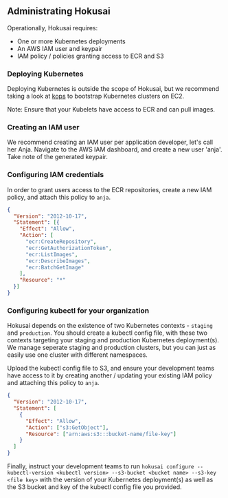 ## Administrating Hokusai

Operationally, Hokusai requires:
- One or more Kubernetes deployments
- An AWS IAM user and keypair
- IAM policy / policies granting access to ECR and S3

### Deploying Kubernetes

Deploying Kubernetes is outside the scope of Hokusai, but we recommend taking a look at [kops](https://github.com/kubernetes/kops) to bootstrap Kubernetes clusters on EC2.

Note: Ensure that your Kubelets have access to ECR and can pull images.

### Creating an IAM user

We recommend creating an IAM user per application developer, let's call her Anja. Navigate to the AWS IAM dashboard, and create a new user 'anja'.  Take note of the generated keypair.

### Configuring IAM credentials

In order to grant users access to the ECR repositories, create a new IAM policy, and attach this policy to `anja`.

```json
{
  "Version": "2012-10-17",
  "Statement": [{
    "Effect": "Allow",
    "Action": [
      "ecr:CreateRepository",
      "ecr:GetAuthorizationToken",
      "ecr:ListImages",
      "ecr:DescribeImages",
      "ecr:BatchGetImage"
    ],
    "Resource": "*"
  }]
}
```

### Configuring kubectl for your organization

Hokusai depends on the existence of two Kubernetes contexts - `staging` and `production`.  You should create a kubectl config file, with these two contexts targeting your staging and production Kubernetes deployment(s).  We manage seperate staging and production clusters, but you can just as easily use one cluster with different namespaces.

Upload the kubectl config file to S3, and ensure your development teams have access to it by creating another / updating your existing IAM policy and attaching this policy to `anja`.

```json
{
  "Version": "2012-10-17",
  "Statement": [
    {
      "Effect": "Allow",
      "Action": ["s3:GetObject"],
      "Resource": ["arn:aws:s3:::bucket-name/file-key"]
    }
  ]
}
```

Finally, instruct your development teams to run `hokusai configure --kubectl-version <kubectl version> --s3-bucket <bucket name> --s3-key <file key>` with the version of your Kubernetes deployment(s) as well as the S3 bucket and key of the kubectl config file you provided.
